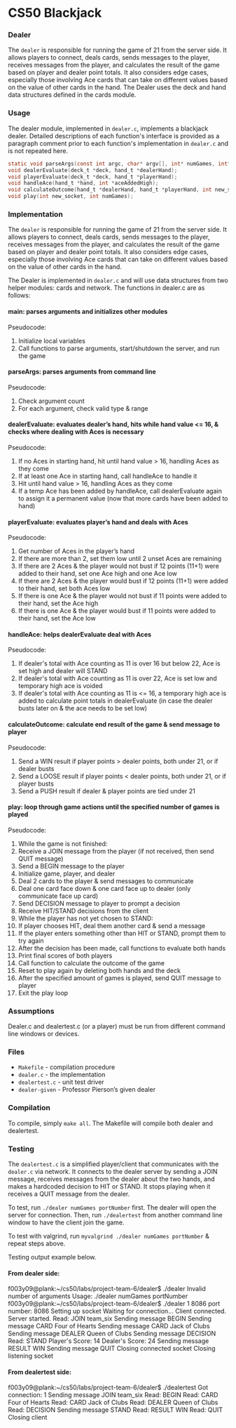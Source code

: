 # CS50 Blackjack 

### Dealer

The `dealer` is responsible for running the game of 21 from the server side. It allows players to connect, deals cards, sends messages to the player, receives messages from the player, and calculates the result of the game based on player and dealer point totals. It also considers edge cases, especially those involving Ace cards that can take on different values based on the value of other cards in the hand. The Dealer uses the deck and hand data structures defined in the cards module.
 
### Usage

The dealer module, implemented in `dealer.c`, implements a blackjack dealer. Detailed descriptions of each function's interface is provided as a paragraph comment prior to each function's implementation in `dealer.c` and is not repeated here.

```c
static void parseArgs(const int argc, char* argv[], int* numGames, int* portNumber);
void dealerEvaluate(deck_t *deck, hand_t *dealerHand);
void playerEvaluate(deck_t *deck, hand_t *playerHand);
void handleAce(hand_t *hand, int *aceAddedHigh);
void calculateOutcome(hand_t *dealerHand, hand_t *playerHand, int new_socket);
void play(int new_socket, int numGames);
```

### Implementation

The `dealer` is responsible for running the game of 21 from the server side. It allows players to connect, deals cards, sends messages to the player, receives messages from the player, and calculates the result of the game based on player and dealer point totals. It also considers edge cases, especially those involving Ace cards that can take on different values based on the value of other cards in the hand. 
 
The Dealer is implemented in `dealer.c` and will use data structures from two helper modules: cards and network. The functions in dealer.c are as follows:
 
#### main: parses arguments and initializes other modules
Pseudocode: 
1. Initialize local variables 
2. Call functions to parse arguments, start/shutdown the server, and run the game
 
#### parseArgs: parses arguments from command line 
Pseudocode:
1. Check argument count 
2. For each argument, check valid type & range 
 
#### dealerEvaluate: evaluates dealer’s hand, hits while hand value <= 16, & checks where dealing with Aces is necessary 
Pseudocode:
1. If no Aces in starting hand, hit until hand value > 16, handling Aces as they come
2. If at least one Ace in starting hand, call handleAce to handle it 
3. Hit until hand value > 16, handling Aces as they come
4. If a temp Ace has been added by handleAce, call dealerEvaluate again to assign it a permanent value (now that more cards have been added to hand) 
 
#### playerEvaluate: evaluates player’s hand and deals with Aces 
Pseudocode: 
1. Get number of Aces in the player’s hand 
2. If there are more than 2, set them low until 2 unset Aces are remaining
3. If there are 2 Aces & the player would not bust if 12 points (11+1) were added to their hand, set one Ace high and one Ace low
4. If there are 2 Aces & the player would bust if 12 points (11+1) were added to their hand, set both Aces low
5. If there is one Ace & the player would not bust if 11 points were added to their hand, set the Ace high
6. If there is one Ace & the player would bust if 11 points were added to their hand, set the Ace low
 
#### handleAce: helps dealerEvaluate deal with Aces 
Pseudocode: 
1. If dealer's total with Ace counting as 11 is over 16 but below 22, Ace is set high and dealer will STAND
2. If dealer's total with Ace counting as 11 is over 22, Ace is set low and temporary high ace is voided
3. If dealer's total with Ace counting as 11 is <= 16, a temporary high ace is added to calculate point totals in dealerEvaluate (in case the dealer busts later on & the ace needs to be set low)
 
#### calculateOutcome: calculate end result of the game & send message to player
Pseudocode: 
1. Send a WIN result if player points > dealer points, both under 21, or if dealer busts
2. Send a LOOSE result if player points < dealer points, both under 21, or if player busts
3. Send a PUSH result if dealer & player points are tied under 21
 
#### play: loop through game actions until the specified number of games is played 
Pseudocode:
1. While the game is not finished:
2. Receive a JOIN message from the player (if not received, then send QUIT message)
3. Send a BEGIN message to the player 
4. Initialize game, player, and dealer 
5. Deal 2 cards to the player & send messages to communicate 
6. Deal one card face down & one card face up to dealer (only communicate face up card) 
7. Send DECISION message to player to prompt a decision 
8. Receive HIT/STAND decisions from the client 
9. While the player has not yet chosen to STAND:
9. If player chooses HIT, deal them another card & send a message 
10. If the player enters something other than HIT or STAND, prompt them to try again
11. After the decision has been made, call functions to evaluate both hands 
12. Print final scores of both players 
13. Call function to calculate the outcome of the game
14. Reset to play again by deleting both hands and the deck
15. After the specified amount of games is played, send QUIT message to player
16. Exit the play loop 
 
### Assumptions

Dealer.c and dealertest.c (or a player) must be run from different command line windows or devices.

### Files

* `Makefile` - compilation procedure
* `dealer.c` - the implementation
* `dealertest.c` - unit test driver
* `dealer-given` - Professor Pierson’s given dealer

### Compilation

To compile, simply `make all`.
The Makefile will compile both dealer and dealertest.

### Testing

The `dealertest.c` is a simplified player/client that communicates with the `dealer.c` via network. It connects to the dealer server by sending a JOIN message, receives messages from the dealer about the two hands, and makes a hardcoded decision to HIT or STAND. It stops playing when it receives a QUIT message from the dealer.
 
To test, run `./dealer numGames portNumber` first. The dealer will open the server for connection. 
Then, run `./dealertest` from another command line window to have the client join the game.
 
To test with valgrind, run `myvalgrind ./dealer numGames portNumber` & repeat steps above.
 
Testing output example below.
 
#### From dealer side:
f003y09@plank:~/cs50/labs/project-team-6/dealer$ ./dealer
Invalid number of arguments
Usage: ./dealer numGames portNumber
f003y09@plank:~/cs50/labs/project-team-6/dealer$ ./dealer 1 8086
port number: 8086
Setting up socket
Waiting for connection... Client connected. Server started.
Read: JOIN team_six
Sending message BEGIN
Sending message CARD Four of Hearts
Sending message CARD Jack of Clubs
Sending message DEALER Queen of Clubs
Sending message DECISION
Read: STAND
Player's Score: 14
Dealer's Score: 24
Sending message RESULT WIN
Sending message QUIT
Closing connected socket 
Closing listening socket 
 
#### From dealertest side:
f003y09@plank:~/cs50/labs/project-team-6/dealer$ ./dealertest
Got connection: 1
Sending message JOIN team_six
Read: BEGIN
Read: CARD Four of Hearts
Read: CARD Jack of Clubs
Read: DEALER Queen of Clubs
Read: DECISION
Sending message STAND
Read: RESULT WIN
Read: QUIT
Closing client
 
